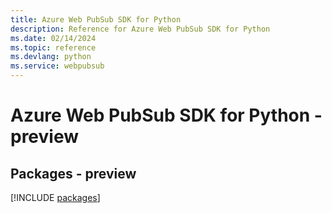 ```yaml
---
title: Azure Web PubSub SDK for Python
description: Reference for Azure Web PubSub SDK for Python
ms.date: 02/14/2024
ms.topic: reference
ms.devlang: python
ms.service: webpubsub
---
```

# Azure Web PubSub SDK for Python - preview
## Packages - preview
[!INCLUDE [packages](web-pubsub-index.md)]